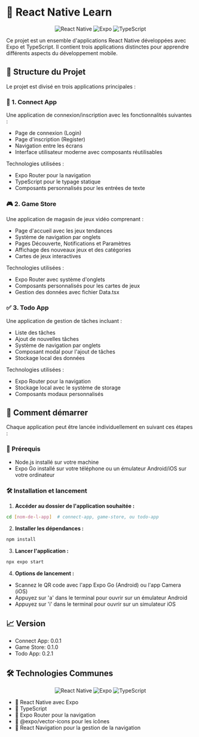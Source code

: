 # 📱 React Native Learn

<div align="center">

![React Native](https://img.shields.io/badge/React_Native-20232A?style=for-the-badge&logo=react&logoColor=61DAFB)
![Expo](https://img.shields.io/badge/Expo-000020?style=for-the-badge&logo=expo&logoColor=white)
![TypeScript](https://img.shields.io/badge/TypeScript-007ACC?style=for-the-badge&logo=typescript&logoColor=white)

</div>

Ce projet est un ensemble d'applications React Native développées avec Expo et TypeScript. Il contient trois applications distinctes pour apprendre différents aspects du développement mobile.

## 🚀 Structure du Projet

Le projet est divisé en trois applications principales :

### 🔐 1. Connect App
Une application de connexion/inscription avec les fonctionnalités suivantes :
- Page de connexion (Login)
- Page d'inscription (Register)
- Navigation entre les écrans
- Interface utilisateur moderne avec composants réutilisables

Technologies utilisées :
- Expo Router pour la navigation
- TypeScript pour le typage statique
- Composants personnalisés pour les entrées de texte

### 🎮 2. Game Store
Une application de magasin de jeux vidéo comprenant :
- Page d'accueil avec les jeux tendances
- Système de navigation par onglets
- Pages Découverte, Notifications et Paramètres
- Affichage des nouveaux jeux et des catégories
- Cartes de jeux interactives

Technologies utilisées :
- Expo Router avec système d'onglets
- Composants personnalisés pour les cartes de jeux
- Gestion des données avec fichier Data.tsx

### ✅ 3. Todo App
Une application de gestion de tâches incluant :
- Liste des tâches
- Ajout de nouvelles tâches
- Système de navigation par onglets
- Composant modal pour l'ajout de tâches
- Stockage local des données

Technologies utilisées :
- Expo Router pour la navigation
- Stockage local avec le système de storage
- Composants modaux personnalisés

## 🚀 Comment démarrer

Chaque application peut être lancée individuellement en suivant ces étapes :

### 📱 Prérequis
- Node.js installé sur votre machine
- Expo Go installé sur votre téléphone ou un émulateur Android/iOS sur votre ordinateur

### 🛠️ Installation et lancement

1. **Accéder au dossier de l'application souhaitée :**
```bash
cd [nom-de-l-app]  # connect-app, game-store, ou todo-app
```

2. **Installer les dépendances :**
```bash
npm install
```

3. **Lancer l'application :**
```bash
npx expo start
```

4. **Options de lancement :**
- Scannez le QR code avec l'app Expo Go (Android) ou l'app Camera (iOS)
- Appuyez sur 'a' dans le terminal pour ouvrir sur un émulateur Android
- Appuyez sur 'i' dans le terminal pour ouvrir sur un simulateur iOS

## 📈 Version
- Connect App: 0.0.1
- Game Store: 0.1.0
- Todo App: 0.2.1

## 🛠️ Technologies Communes

<div align="center">

![React Native](https://img.shields.io/badge/React_Native-20232A?style=flat-square&logo=react&logoColor=61DAFB)
![Expo](https://img.shields.io/badge/Expo-000020?style=flat-square&logo=expo&logoColor=white)
![TypeScript](https://img.shields.io/badge/TypeScript-007ACC?style=flat-square&logo=typescript&logoColor=white)

</div>

- 📱 React Native avec Expo
- 📘 TypeScript
- 🔄 Expo Router pour la navigation
- 🎨 @expo/vector-icons pour les icônes
- 🧭 React Navigation pour la gestion de la navigation
